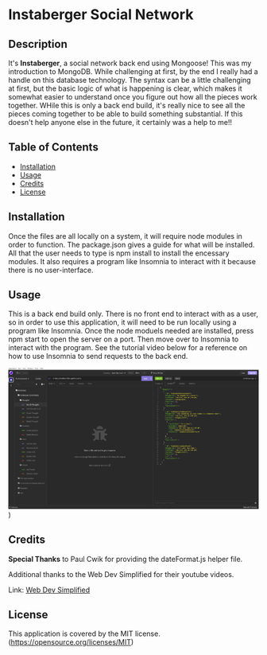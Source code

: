 # Instaberger Social Network

## Description

It's **Instaberger**, a social network back end using Mongoose!  This was my introduction to MongoDB.  While challenging at first, by the end I really had a handle on this database technology.  The syntax can be a little challenging at first, but the basic logic of what is happening is clear, which makes it somewhat easier to understand once you figure out how all the pieces work together.  WHile this is only a back end build, it's really nice to see all the pieces coming together to be able to build something substantial.  If this doesn't help anyone else  in the future, it certainly was a help to me!!

## Table of Contents

- [Installation](#installation)
- [Usage](#usage)
- [Credits](#credits)
- [License](#license)

## Installation

Once the files are all locally on a system, it will require node modules in order to function.  The package.json gives a guide for what will be installed.  All that the user needs to type is npm install to install the encessary modules.  It also requires a program like Insomnia to interact with it because there is no user-interface.

## Usage

This is a back end build only.  There is no front end to interact with as a user, so in order to use this application, it will need to be run locally using a program like Insomnia. Once the node moduels needed are installed, press npm start to open the server on a port.  Then move over to Insomnia to interact with the program.  See the tutorial video below for a reference on how to use Insomnia to send requests to the back end.

[![Tutorial](./assets/images/tutor-img.png)](  ))

## Credits

**Special Thanks** to Paul Cwik for providing the dateFormat.js helper file.

Additional thanks to the Web Dev Simplified for their youtube videos.

Link: [Web Dev Simplified](https://www.youtube.com/@WebDevSimplified 'The Youtube channel for Web Dev Simplified.')

## License

  This application is covered by the MIT license.<br>
  (https://opensource.org/licenses/MIT)